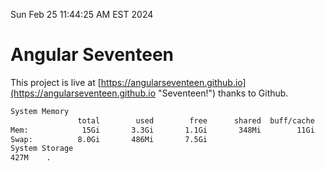 Sun Feb 25 11:44:25 AM EST 2024

# Angular Seventeen


This project is live at [https://angularseventeen.github.io](https://angularseventeen.github.io "Seventeen!") thanks to Github.

```bash
System Memory
               total        used        free      shared  buff/cache   available
Mem:            15Gi       3.3Gi       1.1Gi       348Mi        11Gi        11Gi
Swap:          8.0Gi       486Mi       7.5Gi
System Storage
427M	.
